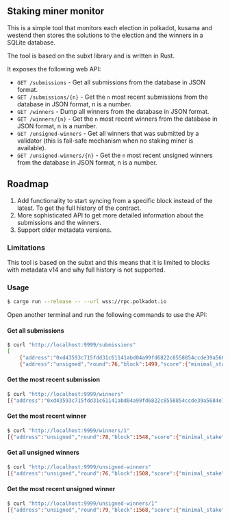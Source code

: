 ## Staking miner monitor

This is a simple tool that monitors each election in polkadot, kusama and westend 
then stores the solutions to the election and the winners in a SQLite database.

The tool is based on the subxt library and is written in Rust.

It exposes the following web API:

- `GET /submissions` - Get all submissions from the database in JSON format.
- `GET /submissions/{n}` - Get the `n` most recent submissions from the database in JSON format, n is a number.
- `GET /winners` - Dump all winners from the database in JSON format.
- `GET /winners/{n}` - Get the `n` most recent winners from the database in JSON format, n is a number.
- `GET /unsigned-winners` - Get all winners that was submitted by a validator (this is fail-safe mechanism when no staking miner is available).
- `GET /unsigned-winners/{n}` - Get the `n` most recent unsigned winners from the database in JSON format, n is a number.

## Roadmap

1. Add functionality to start syncing from a specific block instead of the latest. To get the full history of the contract.
2. More sophisticated API to get more detailed information about the submissions and the winners.
3. Support older metadata versions.

### Limitations

This tool is based on the subxt and this means that it is limited to blocks with metadata v14
and why full history is not supported.


### Usage

```bash
$ cargo run --release -- --url wss://rpc.polkadot.io
```

Open another terminal and run the following commands to use the API:

#### Get all submissions

```bash
$ curl "http://localhost:9999/submissions"
[
    {"address":"0xd43593c715fdd31c61141abd04a99fd6822c8558854ccde39a5684e7a56da27d","round":74,"block":1451,"score":{"minimal_stake":100000000000000,"sum_stake":100000000000000,"sum_stake_squared":10000000000000000000000000000}},{"address":"0xd43593c715fdd31c61141abd04a99fd6822c8558854ccde39a5684e7a56da27d","round":75,"block":1471,"score":{"minimal_stake":100000000000000,"sum_stake":100000000000000,"sum_stake_squared":10000000000000000000000000000}},
    {"address":"unsigned","round":76,"block":1499,"score":{"minimal_stake":100000000000000,"sum_stake":100000000000000,"sum_stake_squared":10000000000000000000000000000}},{"address":"unsigned","round":77,"block":1519,"score":{"minimal_stake":100000000000000,"sum_stake":100000000000000,"sum_stake_squared":10000000000000000000000000000}}]%
```

#### Get the most recent submission

```bash
$ curl "http://localhost:9999/winners"
[{"address":"0xd43593c715fdd31c61141abd04a99fd6822c8558854ccde39a5684e7a56da27d","round":74,"block":1468,"score":{"minimal_stake":100000000000000,"sum_stake":100000000000000,"sum_stake_squared":10000000000000000000000000000}},{"address":"0xd43593c715fdd31c61141abd04a99fd6822c8558854ccde39a5684e7a56da27d","round":75,"block":1488,"score":{"minimal_stake":100000000000000,"sum_stake":100000000000000,"sum_stake_squared":10000000000000000000000000000}},{"address":"unsigned","round":76,"block":1508,"score":{"minimal_stake":100000000000000,"sum_stake":100000000000000,"sum_stake_squared":10000000000000000000000000000}},{"address":"unsigned","round":77,"block":1528,"score":{"minimal_stake":100000000000000,"sum_stake":100000000000000,"sum_stake_squared":10000000000000000000000000000}}]%
```

#### Get the most recent winner

```bash
$ curl "http://localhost:9999/winners/1"
[{"address":"unsigned","round":78,"block":1548,"score":{"minimal_stake":100000000000000,"sum_stake":100000000000000,"sum_stake_squared":10000000000000000000000000000}}]%
```

#### Get all unsigned winners

```bash
$ curl "http://localhost:9999/unsigned-winners"
[{"address":"unsigned","round":76,"block":1508,"score":{"minimal_stake":100000000000000,"sum_stake":100000000000000,"sum_stake_squared":10000000000000000000000000000}},{"address":"unsigned","round":77,"block":1528,"score":{"minimal_stake":100000000000000,"sum_stake":100000000000000,"sum_stake_squared":10000000000000000000000000000}},{"address":"unsigned","round":78,"block":1548,"score":{"minimal_stake":100000000000000,"sum_stake":100000000000000,"sum_stake_squared":10000000000000000000000000000}}]%
```

#### Get the most recent unsigned winner

```bash
$ curl "http://localhost:9999/unsigned-winners/1"
[{"address":"unsigned","round":79,"block":1568,"score":{"minimal_stake":100000000000000,"sum_stake":100000000000000,"sum_stake_squared":10000000000000000000000000000}}]%
```
